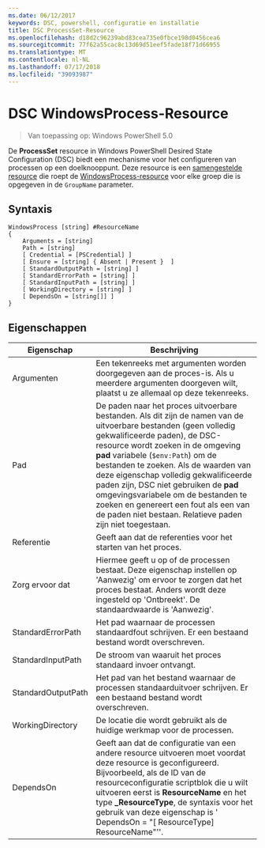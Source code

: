 ```yaml
---
ms.date: 06/12/2017
keywords: DSC, powershell, configuratie en installatie
title: DSC ProcessSet-Resource
ms.openlocfilehash: d18d2c96239abd83cea735e0fbce198d0456cea6
ms.sourcegitcommit: 77f62a55cac8c13d69d51eef5fade18f71d66955
ms.translationtype: MT
ms.contentlocale: nl-NL
ms.lasthandoff: 07/17/2018
ms.locfileid: "39093987"
---
```

# <a name="dsc-windowsprocess-resource"></a>DSC WindowsProcess-Resource

> Van toepassing op: Windows PowerShell 5.0

De **ProcessSet** resource in Windows PowerShell Desired State Configuration (DSC) biedt een mechanisme voor het configureren van processen op een doelknooppunt. Deze resource is een [samengestelde resource](authoringResourceComposite.md) die roept de [WindowsProcess-resource](windowsProcessResource.md) voor elke groep die is opgegeven in de `GroupName` parameter.

## <a name="syntax"></a>Syntaxis

```
WindowsProcess [string] #ResourceName
{
    Arguments = [string]
    Path = [string]
    [ Credential = [PSCredential] ]
    [ Ensure = [string] { Absent | Present }  ]
    [ StandardOutputPath = [string] ]
    [ StandardErrorPath = [string] ]
    [ StandardInputPath = [string] ]
    [ WorkingDirectory = [string] ]
    [ DependsOn = [string[]] ]
}
```

## <a name="properties"></a>Eigenschappen

|  Eigenschap  |  Beschrijving   |
|---|---|
| Argumenten| Een tekenreeks met argumenten worden doorgegeven aan de proces-is. Als u meerdere argumenten doorgeven wilt, plaatst u ze allemaal op deze tekenreeks.|
| Pad| De paden naar het proces uitvoerbare bestanden. Als dit zijn de namen van de uitvoerbare bestanden (geen volledig gekwalificeerde paden), de DSC-resource wordt zoeken in de omgeving **pad** variabele (`$env:Path`) om de bestanden te zoeken. Als de waarden van deze eigenschap volledig gekwalificeerde paden zijn, DSC niet gebruiken de **pad** omgevingsvariabele om de bestanden te zoeken en genereert een fout als een van de paden niet bestaan. Relatieve paden zijn niet toegestaan.|
| Referentie| Geeft aan dat de referenties voor het starten van het proces.|
| Zorg ervoor dat| Hiermee geeft u op of de processen bestaat. Deze eigenschap instellen op 'Aanwezig' om ervoor te zorgen dat het proces bestaat. Anders wordt deze ingesteld op 'Ontbreekt'. De standaardwaarde is 'Aanwezig'.|
| StandardErrorPath| Het pad waarnaar de processen standaardfout schrijven. Er een bestaand bestand wordt overschreven.|
| StandardInputPath| De stroom van waaruit het proces standaard invoer ontvangt.|
| StandardOutputPath| Het pad van het bestand waarnaar de processen standaarduitvoer schrijven. Er een bestaand bestand wordt overschreven.|
| WorkingDirectory| De locatie die wordt gebruikt als de huidige werkmap voor de processen.|
| DependsOn | Geeft aan dat de configuratie van een andere resource uitvoeren moet voordat deze resource is geconfigureerd. Bijvoorbeeld, als de ID van de resourceconfiguratie scriptblok die u wilt uitvoeren eerst is **ResourceName** en het type **_ResourceType**, de syntaxis voor het gebruik van deze eigenschap is ' DependsOn = "[ ResourceType] ResourceName"''.|
